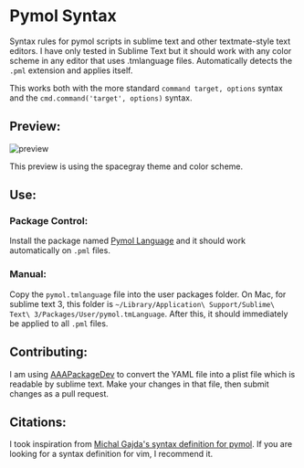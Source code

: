 Pymol Syntax
============

Syntax rules for pymol scripts in sublime text and other textmate-style text editors. I have only tested in Sublime Text but it should work with any color scheme in any editor that uses .tmlanguage files. Automatically detects the `.pml` extension and applies itself.

This works both with the more standard `command target, options` syntax and the `cmd.command('target', options)` syntax.

## Preview: 
![preview](http://bbarad.github.io/pymol_syntax/screenshot.png)

This preview is using the spacegray theme and color scheme.

## Use:
### Package Control:
Install the package named [Pymol Language](https://sublime.wbond.net/packages/Pymol%20Language) and it should work automatically on `.pml` files.

### Manual:
Copy the `pymol.tmlanguage` file into the user packages folder. On Mac, for sublime text 3, this folder is `~/Library/Application\ Support/Sublime\ Text\ 3/Packages/User/pymol.tmLanguage`. After this, it should immediately be applied to all `.pml` files.

## Contributing:
I am using [AAAPackageDev](https://sublime.wbond.net/packages/AAAPackageDev) to convert the YAML file into a plist file which is readable by sublime text. Make your changes in that file, then submit changes as a pull request.

## Citations:
I took inspiration from [Michal Gajda's syntax definition for pymol](http://www.vim.org/scripts/script.php?script_id=2814). If you are looking for a syntax definition for vim, I recommend it.
